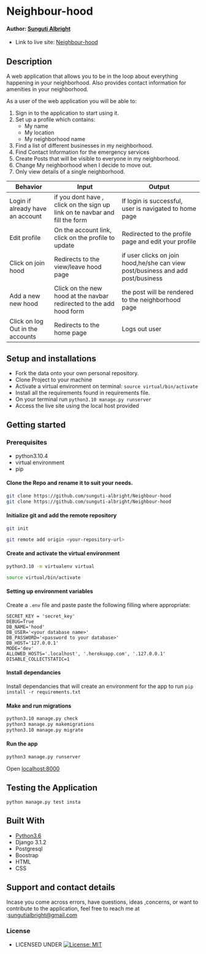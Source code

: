 #  Neighbour-hood

#### Author: [Sunguti Albright](https://github.com/sunguti-albright)


* Link to live site: [Neighbour-hood](https://albrighthood.herokuapp.com/)

## Description
A web application that allows you to be in the loop about everything happening in your neighborhood. Also provides contact information for amenities in your neighborhood.

As a user of the web application you will be able to:

1. Sign in to the application to start using it.
2. Set up a profile which contains:
    * My name 
    * My location 
    * My neighborhood name 
3. Find a list of different businesses in my neighborhood.
4. Find Contact Information for the emergency services 
5. Create Posts that will be visible to everyone in my neighborhood.
6. Change My neighborhood when I decide to move out.
7. Only view details of a single neighborhood.

| Behavior            | Input                         | Output                        | 
| ------------------- | ----------------------------- | ----------------------------- |
| Login	if already have an account |if you dont have , click on the sign up link on te navbar and fill the form  | If login is successful, user is navigated to home page | Click on `Comment` | Taken to where you can comment | Signs In/ Signs Up |
| Edit profile | On the account link, click on the   profile to update| Redirected to the profile page and edit your profile |
| Click on join hood| Redirects to the view/leave hood page | if user clicks on join hood,he/she can view post/business and add post/business|
|Add a new new hood|Click on the new hood at the navbar  redirected to the add hood form|the post will be rendered to the neighborhood  page
| Click on log Out in the accounts| Redirects to the home page | Logs out user  |

## Setup and installations
* Fork the data onto your own personal repository.
* Clone Project to your machine
* Activate a virtual environment on terminal: `source virtual/bin/activate`
* Install all the requirements found in requirements file.
* On your terminal run `python3.10 manage.py runserver`
* Access the live site using the local host provided



## Getting started

### Prerequisites
* python3.10.4
* virtual environment
* pip

#### Clone the Repo and rename it to suit your needs.
```bash
git clone https://github.com/sunguti-albright/Neighbour-hood
git clone https://github.com/sunguti-albright/Neighbour-hood
```
#### Initialize git and add the remote repository
```bash
git init
```
```bash
git remote add origin <your-repository-url>
```

#### Create and activate the virtual environment
```bash
python3.10 -m virtualenv virtual
```

```bash
source virtual/bin/activate
```

#### Setting up environment variables
Create a `.env` file and paste paste the following filling where appropriate:
```
SECRET_KEY = 'secret_key'
DEBUG=True
DB_NAME='hood'
DB_USER='<your database name>'
DB_PASSWORD='<password to your database>'
DB_HOST='127.0.0.1'
MODE='dev'
ALLOWED_HOSTS='.localhost', '.herokuapp.com', '.127.0.0.1'
DISABLE_COLLECTSTATIC=1
```

#### Install dependancies
Install dependancies that will create an environment for the app to run
`pip install -r requirements.txt`

#### Make and run migrations
```bash
python3.10 manage.py check
python3 manage.py makemigrations 
python3.10 manage.py migrate
```

#### Run the app
```bash
python3 manage.py runserver
```
Open [localhost:8000](http://127.0.0.1:8000/)



## Testing the Application
`python manage.py test insta`
        
## Built With

* [Python3.6](https://docs.python.org/3/)
* Django 3.1.2
* Postgresql 
* Boostrap
* HTML
* CSS


## Support and contact details
 Incase you come across errors, have questions, ideas ,concerns, or want to contribute to the application, feel free to reach me at :sungutialbright@gmail.com

### License

* LICENSED UNDER  [![License: MIT](https://img.shields.io/badge/License-MIT-yellow.svg)](license/MIT)